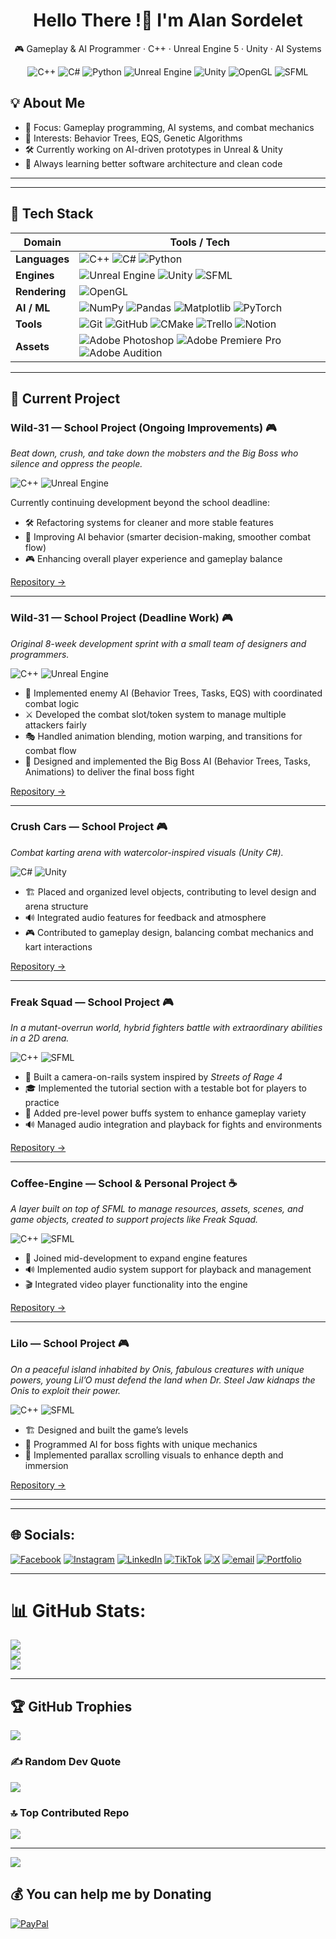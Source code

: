 <div align="center">

# Hello There !👋 I'm Alan Sordelet  
🎮 Gameplay & AI Programmer · C++ · Unreal Engine 5 · Unity · AI Systems  

![C++](https://img.shields.io/badge/C++-17%2F20-blue) 
![C#](https://img.shields.io/badge/C%23-Unity-purple) 
![Python](https://img.shields.io/badge/Python-3-yellow) 
![Unreal Engine](https://img.shields.io/badge/Unreal%20Engine-5-black) 
![Unity](https://img.shields.io/badge/Unity-2023-green) 
![OpenGL](https://img.shields.io/badge/OpenGL-Rendering-lightblue) 
![SFML](https://img.shields.io/badge/SFML-C++-brightgreen)  

</div>

## 💡 About Me
- 🎯 Focus: Gameplay programming, AI systems, and combat mechanics  
- 🔬 Interests: Behavior Trees, EQS, Genetic Algorithms  
- 🛠️ Currently working on AI-driven prototypes in Unreal & Unity  
- 🚀 Always learning better software architecture and clean code  

---
---

## 🧰 Tech Stack

| Domain         | Tools / Tech |
|----------------|--------------|
| **Languages**  | ![C++](https://img.shields.io/badge/c++-%2300599C.svg?style=for-the-badge&logo=c%2B%2B&logoColor=white) ![C#](https://img.shields.io/badge/c%23-%23239120.svg?style=for-the-badge&logo=csharp&logoColor=white) ![Python](https://img.shields.io/badge/python-3670A0?style=for-the-badge&logo=python&logoColor=ffdd54) |
| **Engines**    | ![Unreal Engine](https://img.shields.io/badge/unrealengine-%23313131.svg?style=for-the-badge&logo=unrealengine&logoColor=white) ![Unity](https://img.shields.io/badge/unity-%23000000.svg?style=for-the-badge&logo=unity&logoColor=white) ![SFML](https://img.shields.io/badge/SFML-C++-brightgreen?style=for-the-badge) |
| **Rendering**  | ![OpenGL](https://img.shields.io/badge/OpenGL-white?logo=OpenGL&style=for-the-badge) |
| **AI / ML**    | ![NumPy](https://img.shields.io/badge/numpy-%23013243.svg?style=for-the-badge&logo=numpy&logoColor=white) ![Pandas](https://img.shields.io/badge/pandas-%23150458.svg?style=for-the-badge&logo=pandas&logoColor=white) ![Matplotlib](https://img.shields.io/badge/Matplotlib-%23ffffff.svg?style=for-the-badge&logo=Matplotlib&logoColor=black) ![PyTorch](https://img.shields.io/badge/PyTorch-%23EE4C2C.svg?style=for-the-badge&logo=PyTorch&logoColor=white) |
| **Tools**      | ![Git](https://img.shields.io/badge/git-%23F05033.svg?style=for-the-badge&logo=git&logoColor=white) ![GitHub](https://img.shields.io/badge/github-%23121011.svg?style=for-the-badge&logo=github&logoColor=white) ![CMake](https://img.shields.io/badge/CMake-%23008FBA.svg?style=for-the-badge&logo=cmake&logoColor=white) ![Trello](https://img.shields.io/badge/Trello-%23026AA7.svg?style=for-the-badge&logo=Trello&logoColor=white) ![Notion](https://img.shields.io/badge/Notion-%23000000.svg?style=for-the-badge&logo=notion&logoColor=white) |
| **Assets**      | ![Adobe Photoshop](https://img.shields.io/badge/adobe%20photoshop-%2331A8FF.svg?style=for-the-badge&logo=adobe%20photoshop&logoColor=white) ![Adobe Premiere Pro](https://img.shields.io/badge/Adobe%20Premiere%20Pro-9999FF.svg?style=for-the-badge&logo=Adobe%20Premiere%20Pro&logoColor=white) ![Adobe Audition](https://img.shields.io/badge/Adobe%20Audition-9999FF.svg?style=for-the-badge&logo=Adobe%20Audition&logoColor=white) |

---
## 🔨 Current Project

### **Wild-31 — School Project (Ongoing Improvements)** 🎮  
*Beat down, crush, and take down the mobsters and the Big Boss who silence and oppress the people.*  

![C++](https://img.shields.io/badge/c++-%2300599C.svg?style=for-the-badge&logo=c%2B%2B&logoColor=white) 
![Unreal Engine](https://img.shields.io/badge/unrealengine-%23313131.svg?style=for-the-badge&logo=unrealengine&logoColor=white) 

Currently continuing development beyond the school deadline:  
- 🛠️ Refactoring systems for cleaner and more stable features  
- 🤖 Improving AI behavior (smarter decision-making, smoother combat flow)  
- 🎮 Enhancing overall player experience and gameplay balance  

[Repository →](https://github.com/GameAcademy84/Project-Wild)

---

### **Wild-31 — School Project (Deadline Work)** 🎮  
*Original 8-week development sprint with a small team of designers and programmers.*  

![C++](https://img.shields.io/badge/c++-%2300599C.svg?style=for-the-badge&logo=c%2B%2B&logoColor=white) 
![Unreal Engine](https://img.shields.io/badge/unrealengine-%23313131.svg?style=for-the-badge&logo=unrealengine&logoColor=white) 

- 🤖 Implemented enemy AI (Behavior Trees, Tasks, EQS) with coordinated combat logic  
- ⚔️ Developed the combat slot/token system to manage multiple attackers fairly  
- 🎭 Handled animation blending, motion warping, and transitions for combat flow  
- 👹 Designed and implemented the Big Boss AI (Behavior Trees, Tasks, Animations) to deliver the final boss fight 

[Repository →](https://github.com/GameAcademy84/Project-Wild)

---

### **Crush Cars — School Project** 🎮  
*Combat karting arena with watercolor-inspired visuals (Unity C#).*  

![C#](https://img.shields.io/badge/c%23-%23239120.svg?style=for-the-badge&logo=csharp&logoColor=white) 
![Unity](https://img.shields.io/badge/unity-%23000000.svg?style=for-the-badge&logo=unity&logoColor=white) 

- 🏗️ Placed and organized level objects, contributing to level design and arena structure
- 🔊 Integrated audio features for feedback and atmosphere  
- 🎮 Contributed to gameplay design, balancing combat mechanics and kart interactions  

[Repository →](https://github.com/GameAcademy84/CrushCars)

---

### **Freak Squad — School Project** 🎮  
*In a mutant-overrun world, hybrid fighters battle with extraordinary abilities in a 2D arena.*  

![C++](https://img.shields.io/badge/c++-%2300599C.svg?style=for-the-badge&logo=c%2B%2B&logoColor=white) 
![SFML](https://img.shields.io/badge/SFML-C++-brightgreen?style=for-the-badge)  

- 🎥 Built a camera-on-rails system inspired by *Streets of Rage 4*  
- 🎓 Implemented the tutorial section with a testable bot for players to practice  
- 💪 Added pre-level power buffs system to enhance gameplay variety  
- 🔊 Managed audio integration and playback for fights and environments 

[Repository →](https://github.com/GameAcademy84/Freak_Squad)

---

### **Coffee-Engine — School & Personal Project** ☕  
*A layer built on top of SFML to manage resources, assets, scenes, and game objects, created to support projects like Freak Squad.*  

![C++](https://img.shields.io/badge/c++-%2300599C.svg?style=for-the-badge&logo=c%2B%2B&logoColor=white) 
![SFML](https://img.shields.io/badge/SFML-C++-brightgreen?style=for-the-badge)  

- 🤝 Joined mid-development to expand engine features
- 🔊 Implemented audio system support for playback and management  
- 🎬 Integrated video player functionality into the engine   

[Repository →](https://github.com/GameAcademy84/Coffee_Engine)

---

### **Lilo — School Project** 🎮  
*On a peaceful island inhabited by Onis, fabulous creatures with unique powers, young Lil’O must defend the land when Dr. Steel Jaw kidnaps the Onis to exploit their power.*  

![C++](https://img.shields.io/badge/c++-%2300599C.svg?style=for-the-badge&logo=c%2B%2B&logoColor=white) 
![SFML](https://img.shields.io/badge/SFML-C++-brightgreen?style=for-the-badge)  

- 🏗️ Designed and built the game’s levels  
- 🤖 Programmed AI for boss fights with unique mechanics  
- 🌄 Implemented parallax scrolling visuals to enhance depth and immersion  

[Repository →](https://github.com/GameAcademy84/Lilo_Project)

---
---

## 🌐 Socials:
[![Facebook](https://img.shields.io/badge/Facebook-%231877F2.svg?logo=Facebook&logoColor=white)](https://facebook.com/AlanSordelet) [![Instagram](https://img.shields.io/badge/Instagram-%23E4405F.svg?logo=Instagram&logoColor=white)](https://instagram.com/alan_sordelet) [![LinkedIn](https://img.shields.io/badge/LinkedIn-%230077B5.svg?logo=linkedin&logoColor=white)](https://linkedin.com/in/alan-p-sordelet) [![TikTok](https://img.shields.io/badge/TikTok-%23000000.svg?logo=TikTok&logoColor=white)](https://tiktok.com/@alansordelet) [![X](https://img.shields.io/badge/X-black.svg?logo=X&logoColor=white)](https://x.com/AlanSortdeLa) [![email](https://img.shields.io/badge/Email-D14836?logo=gmail&logoColor=white)](mailto:alansordelet.as@gmail.com) 
[![Portfolio](https://img.shields.io/badge/Portfolio-%23000000.svg?logo=firefox&logoColor=%23FF7139)](https://alansordeletas.wixsite.com/game/portfolio)

---

# 📊 GitHub Stats:
![](https://github-readme-stats.vercel.app/api?username=alansordelet&theme=dark&hide_border=false&include_all_commits=false&count_private=false)<br/>
![](https://nirzak-streak-stats.vercel.app/?user=alansordelet&theme=dark&hide_border=false)<br/>
![](https://github-readme-stats.vercel.app/api/top-langs/?username=alansordelet&theme=dark&hide_border=false&include_all_commits=false&count_private=false&layout=compact)

---

## 🏆 GitHub Trophies
![](https://github-profile-trophy.vercel.app/?username=alansordelet&theme=radical&no-frame=true&no-bg=false&margin-w=4)

### ✍️ Random Dev Quote
![](https://quotes-github-readme.vercel.app/api?type=horizontal&theme=radical)

### 🔝 Top Contributed Repo
![](https://github-contributor-stats.vercel.app/api?username=alansordelet&limit=5&theme=dark&combine_all_yearly_contributions=true)

---
[![](https://visitcount.itsvg.in/api?id=alansordelet&icon=0&color=0)](https://visitcount.itsvg.in)

  ## 💰 You can help me by Donating
  [![PayPal](https://img.shields.io/badge/PayPal-00457C?style=for-the-badge&logo=paypal&logoColor=white)](https://paypal.me/AlanSordelet) 

  
